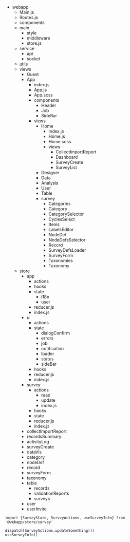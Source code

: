 - webapp
    - Main.js
    - Routes.js
    - components
    - main
        - style
        - middleware
        - store.js
    - service
        - api
        - socket
    - utils
    - views
        - Guest
        - App
            - index.js
            - App.js
            - App.scss
            - components
                - Header
                - Job
                - SideBar
            - views
                - Home
                    - index.js
                    - Home.js
                    - Home.scss
                    - views
                        - CollectImportReport
                        - Dashboard
                        - SurveyCreate
                        - SurveyList
                - Designer
                - Data
                - Analysis
                - User
                - Table
                - survey
                    - Categories
                    - Category
                    - CategorySelector
                    - CyclesSelect
                    - Items
                    - LabelsEditor
                    - NodeDef
                    - NodeDefsSelector
                    - Record
                    - SurveyDefsLoader
                    - SurveyForm
                    - Taxonomies
                    - Taxonomy
    - store
        - app
            - actions
            - hooks
            - state
                - i18n
                - user
            - reducer.js
            - index.js
        - ui
            - actions
            - state
                - dialogConfirm
                - errors
                - job
                - notification
                - loader
                - status
                - sideBar
            - hooks
            - reducer.js
            - index.js                
        - survey
            - actions
                - read
                - update
                - index.js
            - hooks
            - state
            - reducer.js
            - index.js
        - collectImportReport
        - recordsSummary
        - activityLog
        - surveyCreate
        - dataVis
        - category
        - nodeDef
        - record
        - surveyForm
        - taxonomy
        - table
            - records
            - validationReports
            - surveys
        - user
        - userInvite

```
import {SurveyState, SurveyActions, useSurveyInfo} from '@webapp/store/survey'

dispatch(SurveyActions.updateSomething())
useSurveyInfo()
```